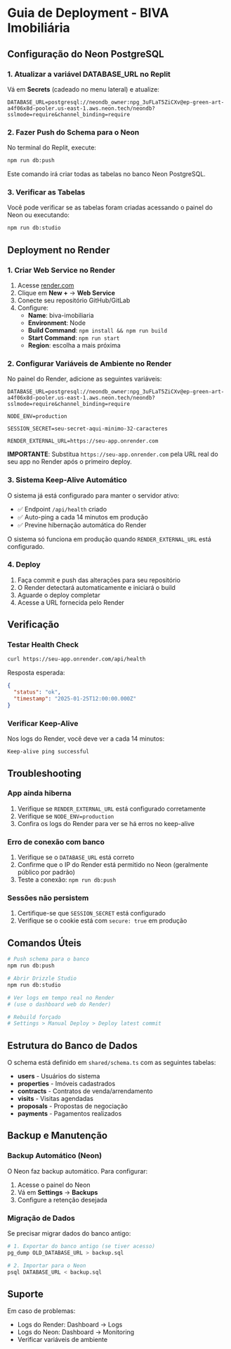 # Guia de Deployment - BIVA Imobiliária

## Configuração do Neon PostgreSQL

### 1. Atualizar a variável DATABASE_URL no Replit

Vá em **Secrets** (cadeado no menu lateral) e atualize:

```
DATABASE_URL=postgresql://neondb_owner:npg_3uFLaT5ZiCXv@ep-green-art-a4f06x8d-pooler.us-east-1.aws.neon.tech/neondb?sslmode=require&channel_binding=require
```

### 2. Fazer Push do Schema para o Neon

No terminal do Replit, execute:

```bash
npm run db:push
```

Este comando irá criar todas as tabelas no banco Neon PostgreSQL.

### 3. Verificar as Tabelas

Você pode verificar se as tabelas foram criadas acessando o painel do Neon ou executando:

```bash
npm run db:studio
```

## Deployment no Render

### 1. Criar Web Service no Render

1. Acesse [render.com](https://render.com)
2. Clique em **New +** → **Web Service**
3. Conecte seu repositório GitHub/GitLab
4. Configure:
   - **Name**: biva-imobiliaria
   - **Environment**: Node
   - **Build Command**: `npm install && npm run build`
   - **Start Command**: `npm run start`
   - **Region**: escolha a mais próxima

### 2. Configurar Variáveis de Ambiente no Render

No painel do Render, adicione as seguintes variáveis:

```
DATABASE_URL=postgresql://neondb_owner:npg_3uFLaT5ZiCXv@ep-green-art-a4f06x8d-pooler.us-east-1.aws.neon.tech/neondb?sslmode=require&channel_binding=require

NODE_ENV=production

SESSION_SECRET=seu-secret-aqui-minimo-32-caracteres

RENDER_EXTERNAL_URL=https://seu-app.onrender.com
```

**IMPORTANTE**: Substitua `https://seu-app.onrender.com` pela URL real do seu app no Render após o primeiro deploy.

### 3. Sistema Keep-Alive Automático

O sistema já está configurado para manter o servidor ativo:

- ✅ Endpoint `/api/health` criado
- ✅ Auto-ping a cada 14 minutos em produção
- ✅ Previne hibernação automática do Render

O sistema só funciona em produção quando `RENDER_EXTERNAL_URL` está configurado.

### 4. Deploy

1. Faça commit e push das alterações para seu repositório
2. O Render detectará automaticamente e iniciará o build
3. Aguarde o deploy completar
4. Acesse a URL fornecida pelo Render

## Verificação

### Testar Health Check

```bash
curl https://seu-app.onrender.com/api/health
```

Resposta esperada:
```json
{
  "status": "ok",
  "timestamp": "2025-01-25T12:00:00.000Z"
}
```

### Verificar Keep-Alive

Nos logs do Render, você deve ver a cada 14 minutos:
```
Keep-alive ping successful
```

## Troubleshooting

### App ainda hiberna

1. Verifique se `RENDER_EXTERNAL_URL` está configurado corretamente
2. Verifique se `NODE_ENV=production`
3. Confira os logs do Render para ver se há erros no keep-alive

### Erro de conexão com banco

1. Verifique se o `DATABASE_URL` está correto
2. Confirme que o IP do Render está permitido no Neon (geralmente público por padrão)
3. Teste a conexão: `npm run db:push`

### Sessões não persistem

1. Certifique-se que `SESSION_SECRET` está configurado
2. Verifique se o cookie está com `secure: true` em produção

## Comandos Úteis

```bash
# Push schema para o banco
npm run db:push

# Abrir Drizzle Studio
npm run db:studio

# Ver logs em tempo real no Render
# (use o dashboard web do Render)

# Rebuild forçado
# Settings > Manual Deploy > Deploy latest commit
```

## Estrutura do Banco de Dados

O schema está definido em `shared/schema.ts` com as seguintes tabelas:

- **users** - Usuários do sistema
- **properties** - Imóveis cadastrados
- **contracts** - Contratos de venda/arrendamento
- **visits** - Visitas agendadas
- **proposals** - Propostas de negociação
- **payments** - Pagamentos realizados

## Backup e Manutenção

### Backup Automático (Neon)

O Neon faz backup automático. Para configurar:
1. Acesse o painel do Neon
2. Vá em **Settings** → **Backups**
3. Configure a retenção desejada

### Migração de Dados

Se precisar migrar dados do banco antigo:

```bash
# 1. Exportar do banco antigo (se tiver acesso)
pg_dump OLD_DATABASE_URL > backup.sql

# 2. Importar para o Neon
psql DATABASE_URL < backup.sql
```

## Suporte

Em caso de problemas:
- Logs do Render: Dashboard → Logs
- Logs do Neon: Dashboard → Monitoring
- Verificar variáveis de ambiente

